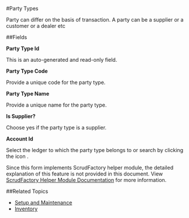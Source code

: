 #Party Types

Party can differ on the basis of transaction. A party can be a supplier or a customer
or a dealer etc

##Fields

**Party Type Id**

 This is an auto-generated and read-only field.


**Party Type Code**

Provide a unique code for the party type.

**Party Type Name**

Provide a unique name for the party type.

**Is Supplier?**

Choose yes if the party type is a supplier.

**Account Id**

Select the ledger to which the party type belongs to or 
search by clicking the icon <i class="item-selector"></i>.

<div class="ui info message">
    Since this form implements ScrudFactory helper module, the detailed explanation of this feature is not provided
    in this document. View <a href="../../core-concepts/scrud-factory.md">ScrudFactory Helper Module Documentation</a>
    for more information.
</div>

##Related Topics
* [Setup and Maintenance](../setup-and-maintenance.md)
* [Inventory](../index.md)
